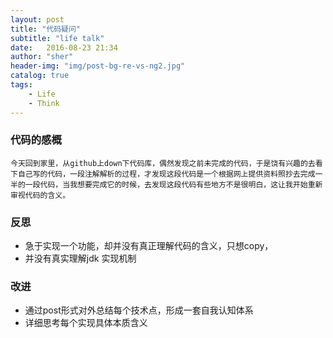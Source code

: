 ```yaml
---
layout:	post
title: "代码疑问"
subtitle: "life talk"
date:	2016-08-23 21:34
author: "sher"
header-img: "img/post-bg-re-vs-ng2.jpg"
catalog: true
tags:
    - Life
    - Think
---
```


### 代码的感概

	今天回到家里，从github上down下代码库，偶然发现之前未完成的代码，于是饶有兴趣的去看下自己写的代码，一段注解解析的过程，才发现这段代码是一个根据网上提供资料照抄去完成一半的一段代码，当我想要完成它的时候，去发现这段代码有些地方不是很明白，这让我开始重新审视代码的含义。

### 反思

* 急于实现一个功能，却并没有真正理解代码的含义，只想copy，
* 并没有真实理解jdk 实现机制

### 改进

* 通过post形式对外总结每个技术点，形成一套自我认知体系
* 详细思考每个实现具体本质含义


